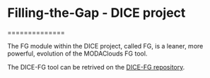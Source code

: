 # Filling-the-Gap - DICE project
==============

The FG module within the DICE project, called FG, is a leaner, more powerful, evolution of the MODAClouds FG tool.

The DICE-FG tool can be retrived on the [DICE-FG repository](https://github.com/dice-project/DICE-Enhancement-FG).
